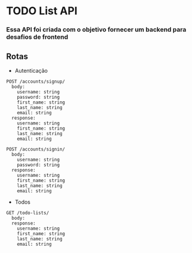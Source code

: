 # TODO List API

### Essa API foi criada com o objetivo fornecer um backend para desafios de frontend

## Rotas
* Autenticação
```
POST /accounts/signup/
  body:
    username: string
    password: string
    first_name: string
    last_name: string
    email: string
  response:
    username: string
    first_name: string
    last_name: string
    email: string

POST /accounts/signin/
  body:
    username: string
    password: string
  response:
    username: string
    first_name: string
    last_name: string
    email: string
```
* Todos
```
GET /todo-lists/
  body:
  response:
    username: string
    first_name: string
    last_name: string
    email: string
```